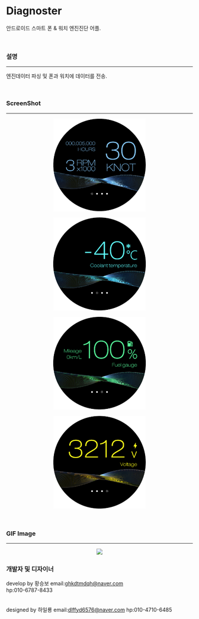 # Diagnoster
안드로이드 스마트 폰 & 워치 엔진진단 어플.

<br />

### 설명
-----
엔진데이터 파싱 및 폰과 워치에 데이터를 전송.

<br />

### ScreenShot
-----
<p align="center"><img src="/img/1.png" width="250"></p>
<p align="center"><img src="/img/2.png" width="250"></p>
<p align="center"><img src="/img/3.png" width="250"></p>
<p align="center"><img src="/img/4.png" width="250"></p>

<br />

### GIF Image
-----
<p align="center"><img src="/img/1.gif" width="800"></p>

### 개발자 및 디자이너
develop by 황승보
email:ghkdtmdqh@naver.com  
hp:010-6787-8433
<br />
<br />
<br />
designed by 하일룡
email:dlffyd6576@naver.com
hp:010-4710-6485
